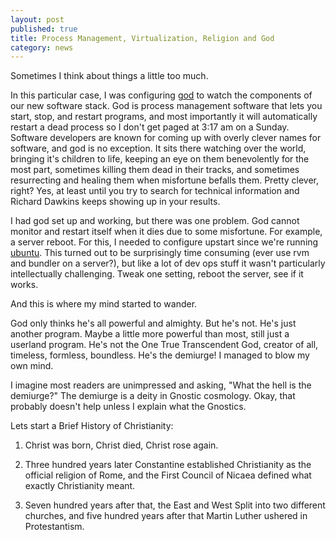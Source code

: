```yaml
---
layout: post
published: true
title: Process Management, Virtualization, Religion and God
category: news
---
```


Sometimes I think about things a little too much.

In this particular case, I was configuring [god](http://godrb.com/) to
watch the components of our new software stack.  God is process
management software that lets you start, stop, and restart programs,
and most importantly it will automatically restart a dead process so I
don't get paged at 3:17 am on a Sunday.  Software developers are known
for coming up with overly clever names for software, and god is no
exception.  It sits there watching over the world, bringing it's
children to life, keeping an eye on them benevolently for the most
part, sometimes killing them dead in their tracks, and sometimes
resurrecting and healing them when misfortune befalls them.  Pretty
clever, right? Yes, at least until you try to search for technical
information and Richard Dawkins keeps showing up in your results.

I had god set up and working, but there was one problem.  God cannot
monitor and restart itself when it dies due to some misfortune.  For
example, a server reboot.  For this, I needed to configure upstart
since we're running [ubuntu](http://upstart.ubuntu.com/).  This turned
out to be surprisingly time consuming (ever use rvm and bundler on a
server?), but like a lot of dev ops stuff it wasn't particularly
intellectually challenging.  Tweak one setting, reboot the server, see
if it works.

And this is where my mind started to wander.

God only thinks he's all powerful and almighty.  But he's not.  He's
just another program.  Maybe a little more powerful than most, still
just a userland program.  He's not the One True Transcendent God,
creator of all, timeless, formless, boundless.  He's the demiurge!  I
managed to blow my own mind.

I imagine most readers are unimpressed and asking, "What the hell is
the demiurge?"  The demiurge is a deity in Gnostic cosmology.  Okay,
that probably doesn't help unless I explain what the Gnostics.

Lets start a Brief History of Christianity:

1.  Christ was born, Christ died, Christ rose again.

2. Three hundred years later Constantine established Christianity as
   the official religion of Rome, and the First Council of Nicaea
   defined what exactly Christianity meant.

3.  Seven hundred years after that, the East and West Split into two
    different churches, and five hundred years after that Martin
    Luther ushered in Protestantism.

